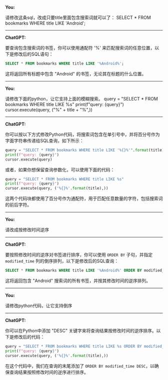 **You:**

请修改这条sql，改成只要title里面包含搜索词就可以了： SELECT \* FROM bookmarks WHERE title LIKE 'Android';

* * *

**ChatGPT:**

要查询包含搜索词的书签，你可以使用通配符 '%' 来匹配搜索词的任意位置，以下是修改后的SQL语句：

```sql
SELECT * FROM bookmarks WHERE title LIKE '%Android%';
```

这将返回所有标题中包含 "Android" 的书签，无论其在标题的什么位置。

* * *

**You:**

请修改下面的python，让它支持上面的模糊搜索。 query = "SELECT \* FROM bookmarks WHERE title LIKE %s" print(f"query: {query}") cursor.execute(query, ("%" + title + "%",))

* * *

**ChatGPT:**

你可以按以下方式修改Python代码，将搜索词包含在单引号中，并将百分号作为字面字符串传递给SQL查询，如下所示：

```python
query = "SELECT * FROM bookmarks WHERE title LIKE '%{}%'".format(title)
print(f"query: {query}")
cursor.execute(query)
```

或者，如果你想保留查询参数化，可以使用下面的代码：

```python
query = "SELECT * FROM bookmarks WHERE title LIKE %s"
print(f"query: {query}")
cursor.execute(query, ('%{}%'.format(title),))
```

这两个代码块都使用了百分号作为通配符，用于匹配任意数量的字符，包括搜索词的前后字符。

* * *

**You:**

请改成按修改时间逆序

* * *

**ChatGPT:**

要按照修改时间的逆序对书签进行排序，你可以使用 `ORDER BY` 子句，并指定 `modified_time` 列的倒序排列，以下是修改后的SQL查询：

```sql
SELECT * FROM bookmarks WHERE title LIKE '%Android%' ORDER BY modified_time DESC;
```

这将返回包含 "Android" 搜索词的所有书签，并按其修改时间的逆序排列。

* * *

**You:**

请修改python代码，让它支持倒序

* * *

**ChatGPT:**

你可以在Python中添加 "DESC" 关键字来将查询结果按修改时间的逆序排序。以下是修改后的代码：

```python
query = "SELECT * FROM bookmarks WHERE title LIKE %s ORDER BY modified_time DESC"
print(f"query: {query}")
cursor.execute(query, ('%{}%'.format(title),))
```

在这个代码中，我们在查询的末尾添加了 `ORDER BY modified_time DESC`，以确保查询结果按照修改时间的逆序进行排序。